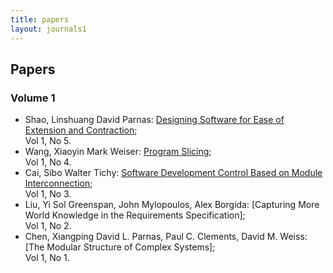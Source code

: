 ```yaml
---
title: papers
layout: journals1
---
```


## Papers


### Volume 1 

+ Shao, Linshuang	David Parnas: [Designing Software for Ease of Extension and Contraction](aa.pdf);   
  Vol 1, No 5.
+ Wang, Xiaoyin	Mark Weiser: [Program Slicing](aa.pdf);     
  Vol 1, No 4.
+ Cai, Sibo	Walter Tichy: [Software Development Control Based on Module Interconnection](aa.pdf);       
  Vol 1, No 3.
+ Liu, Yi	Sol Greenspan, John Mylopoulos, Alex Borgida: [Capturing More World Knowledge in the Requirements Specification];    
  Vol 1, No 2.
+ Chen, Xiangping	David L. Parnas, Paul C. Clements, David M. Weiss: [The Modular Structure of Complex Systems];  
  Vol 1, No 1.

